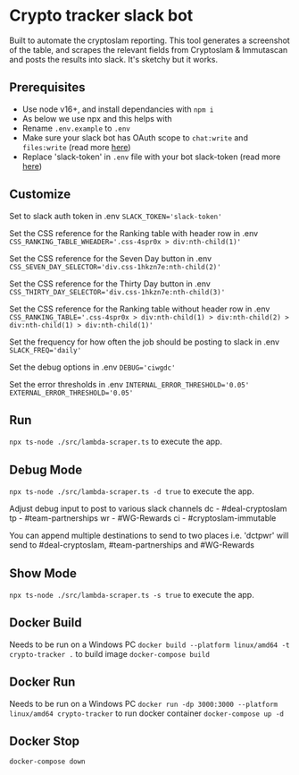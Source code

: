 # Crypto tracker slack bot

Built to automate the cryptoslam reporting. This tool generates a screenshot of the table, and scrapes the relevant fields from Cryptoslam & Immutascan and posts the results into slack. It's sketchy but it works.

## Prerequisites

* Use node v16+, and install dependancies with `npm i `  
* As below we use npx and this helps with 
* Rename `.env.example` to `.env`  
* Make sure your slack bot has OAuth scope to `chat:write` and `files:write` (read more [here](https://api.slack.com/messaging/files))  
* Replace 'slack-token' in `.env` file with your bot slack-token (read more [here](https://api.slack.com/authentication/token-types#bot)) 

## Customize
Set to slack auth token in .env
`SLACK_TOKEN='slack-token'`

Set the CSS reference for the Ranking table with header row in .env
`CSS_RANKING_TABLE_WHEADER='.css-4spr0x > div:nth-child(1)'`

Set the CSS reference for the Seven Day button in .env
`CSS_SEVEN_DAY_SELECTOR='div.css-1hkzn7e:nth-child(2)'`

Set the CSS reference for the Thirty Day button in .env
`CSS_THIRTY_DAY_SELECTOR='div.css-1hkzn7e:nth-child(3)'`

Set the CSS reference for the Ranking table without header row in .env
`CSS_RANKING_TABLE='.css-4spr0x > div:nth-child(1) > div:nth-child(2) > div:nth-child(1) > div:nth-child(1)'`

Set the frequency for how often the job should be posting to slack in .env
`SLACK_FREQ='daily'`

Set the debug options in .env
`DEBUG='ciwgdc'`

Set the error thresholds in .env
`INTERNAL_ERROR_THRESHOLD='0.05'`
`EXTERNAL_ERROR_THRESHOLD='0.05'`

## Run
`npx ts-node ./src/lambda-scraper.ts` to execute the app.

## Debug Mode
`npx ts-node ./src/lambda-scraper.ts -d true` to execute the app.

Adjust debug input to post to various slack channels
dc - #deal-cryptoslam
tp - #team-partnerships
wr - #WG-Rewards
ci - #cryptoslam-immutable

You can append multiple destinations to send to two places i.e. 'dctpwr' will send to #deal-cryptoslam, #team-partnerships and #WG-Rewards

## Show Mode
`npx ts-node ./src/lambda-scraper.ts -s true` to execute the app.

## Docker Build
Needs to be run on a Windows PC
`docker build --platform linux/amd64 -t crypto-tracker .` to build image
`docker-compose build`

## Docker Run
Needs to be run on a Windows PC
`docker run -dp 3000:3000 --platform linux/amd64 crypto-tracker` to run docker container
`docker-compose up -d`

## Docker Stop
`docker-compose down`